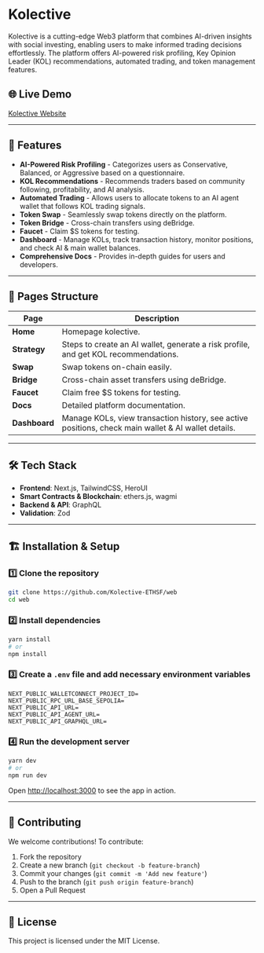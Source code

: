 # Kolective

Kolective is a cutting-edge Web3 platform that combines AI-driven insights with social investing, enabling users to make informed trading decisions effortlessly. The platform offers AI-powered risk profiling, Key Opinion Leader (KOL) recommendations, automated trading, and token management features.

## 🌐 Live Demo
[Kolective Website](https://kolective-ethsf.vercel.app)

---

## 🚀 Features
- **AI-Powered Risk Profiling** - Categorizes users as Conservative, Balanced, or Aggressive based on a questionnaire.
- **KOL Recommendations** - Recommends traders based on community following, profitability, and AI analysis.
- **Automated Trading** - Allows users to allocate tokens to an AI agent wallet that follows KOL trading signals.
- **Token Swap** - Seamlessly swap tokens directly on the platform.
- **Token Bridge** - Cross-chain transfers using deBridge.
- **Faucet** - Claim $S tokens for testing.
- **Dashboard** - Manage KOLs, track transaction history, monitor positions, and check AI & main wallet balances.
- **Comprehensive Docs** - Provides in-depth guides for users and developers.

---

## 📂 Pages Structure

| Page        | Description  |
|------------|--------------|
| **Home** | Homepage kolective. |
| **Strategy** | Steps to create an AI wallet, generate a risk profile, and get KOL recommendations. |
| **Swap** | Swap tokens on-chain easily. |
| **Bridge** | Cross-chain asset transfers using deBridge. |
| **Faucet** | Claim free $S tokens for testing. |
| **Docs** | Detailed platform documentation. |
| **Dashboard** | Manage KOLs, view transaction history, see active positions, check main wallet & AI wallet details. |

---

## 🛠 Tech Stack
- **Frontend**: Next.js, TailwindCSS, HeroUI
- **Smart Contracts & Blockchain**: ethers.js, wagmi
- **Backend & API**: GraphQL
- **Validation**: Zod

---

## 🏗 Installation & Setup

### 1️⃣ Clone the repository
```bash
git clone https://github.com/Kolective-ETHSF/web
cd web
```

### 2️⃣ Install dependencies
```bash
yarn install
# or
npm install
```

### 3️⃣ Create a `.env` file and add necessary environment variables
```env
NEXT_PUBLIC_WALLETCONNECT_PROJECT_ID=
NEXT_PUBLIC_RPC_URL_BASE_SEPOLIA=
NEXT_PUBLIC_API_URL=
NEXT_PUBLIC_API_AGENT_URL=
NEXT_PUBLIC_API_GRAPHQL_URL=
```

### 4️⃣ Run the development server
```bash
yarn dev
# or
npm run dev
```

Open [http://localhost:3000](http://localhost:3000) to see the app in action.

---

## 🎯 Contributing
We welcome contributions! To contribute:
1. Fork the repository
2. Create a new branch (`git checkout -b feature-branch`)
3. Commit your changes (`git commit -m 'Add new feature'`)
4. Push to the branch (`git push origin feature-branch`)
5. Open a Pull Request

---

## 📜 License
This project is licensed under the MIT License.
